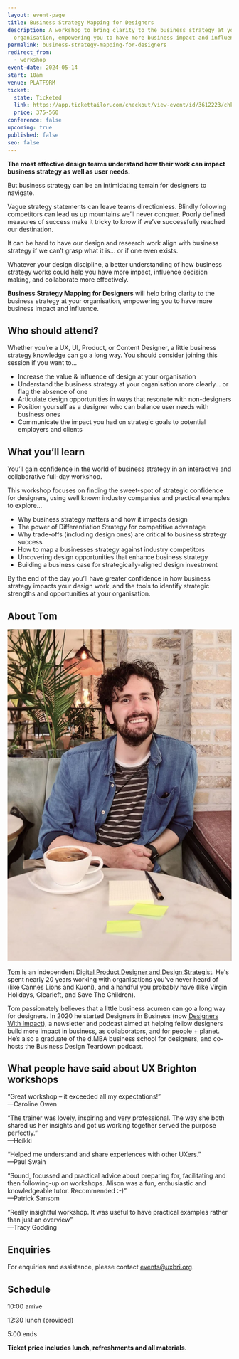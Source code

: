 ```yaml
---
layout: event-page
title: Business Strategy Mapping for Designers
description: A workshop to bring clarity to the business strategy at your
  organisation, empowering you to have more business impact and influence
permalink: business-strategy-mapping-for-designers
redirect_from:
  - workshop
event-date: 2024-05-14
start: 10am
venue: PLATF9RM
ticket:
  state: Ticketed
  link: https://app.tickettailor.com/checkout/view-event/id/3612223/chk/1f5a/?modal_widget=true&widget=true
  price: 375-560
conference: false
upcoming: true
published: false
seo: false
---
```

**The most effective design teams understand how their work can impact business strategy as well as user needs.**

But business strategy can be an intimidating terrain for designers to navigate.

Vague strategy statements can leave teams directionless. Blindly following competitors can lead us up mountains we’ll never conquer. Poorly defined measures of success make it tricky to know if we’ve successfully reached our destination.

It can be hard to have our design and research work align with business strategy if we can’t grasp what it is… or if one even exists. 

Whatever your design discipline, a better understanding of how business strategy works could help you have more impact, influence decision making, and collaborate more effectively. 

**Business Strategy Mapping for Designers** will help bring clarity to the business strategy at your organisation, empowering you to have more business impact and influence.

## Who should attend?

Whether you’re a UX, UI, Product, or Content Designer, a little business strategy knowledge can go a long way. You should consider joining this session if you want to…

* Increase the value & influence of design at your organisation
* Understand the business strategy at your organisation more clearly… or flag the absence of one
* Articulate design opportunities in ways that resonate with non-designers
* Position yourself as a designer who can balance user needs with business ones
* Communicate the impact you had on strategic goals to potential employers and clients

## What you’ll learn

You’ll gain confidence in the world of business strategy in an interactive and collaborative full-day workshop.

This workshop focuses on finding the sweet-spot of strategic confidence for designers, using well known industry companies and practical examples to explore…

* Why business strategy matters and how it impacts design
* The power of Differentiation Strategy for competitive advantage 
* Why trade-offs (including design ones) are critical to business strategy success
* How to map a businesses strategy against industry competitors
* Uncovering design opportunities that enhance business strategy
* Building a business case for strategically-aligned design investment

By the end of the day you’ll have greater confidence in how business strategy impacts your design work, and the tools to identify strategic strengths and opportunities at your organisation.

## About Tom

<img src="/images/unnamed-1.jpg" alt="Photo of Tom Prior" class="image-align-right"/>

[Tom](https://www.linkedin.com/in/thomasprioruk/) is an independent [Digital Product Designer and Design Strategist](https://www.thomasprior.co.uk/). He's spent nearly 20 years working with organisations you've never heard of (like Cannes Lions and Kuoni), and a handful you probably have (like Virgin Holidays, Clearleft, and Save The Children).

Tom passionately believes that a little business acumen can go a long way for designers. In 2020 he started Designers in Business (now [Designers With Impact](https://www.designerswithimpact.com/)), a newsletter and podcast aimed at helping fellow designers build more impact in business, as collaborators, and for people + planet. He’s also a graduate of the d.MBA business school for designers, and co-hosts the Business Design Teardown podcast.

## What people have said about UX Brighton workshops

“Great workshop – it exceeded all my expectations!”\
—Caroline Owen

“The trainer was lovely, inspiring and very professional. The way she both shared us her insights and got us working together served the purpose perfectly.”\
—Heikki

“Helped me understand and share experiences with other UXers.”\
—Paul Swain

“Sound, focussed and practical advice about preparing for, facilitating and then following-up on workshops. Alison was a fun, enthusiastic and knowledgeable tutor. Recommended :-)”\
—Patrick Sansom

“Really insightful workshop. It was useful to have practical examples rather than just an overview”\
—Tracy Godding

## Enquiries

For enquiries and assistance, please contact [events@uxbri.org](mailto:events@uxbri.org).

## Schedule

10:00 arrive

12:30 lunch (provided)

5:00 ends

**Ticket price includes lunch, refreshments and all materials.**